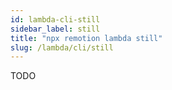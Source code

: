 ```yaml
---
id: lambda-cli-still
sidebar_label: still
title: "npx remotion lambda still"
slug: /lambda/cli/still
---
```


TODO
